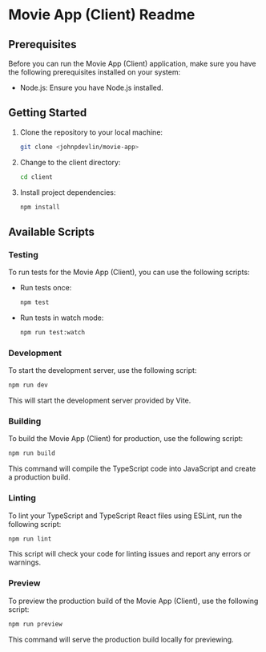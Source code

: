 <!-- @format -->

# Movie App (Client) Readme

## Prerequisites

Before you can run the Movie App (Client) application, make sure you have the following prerequisites installed on your system:

- Node.js: Ensure you have Node.js installed.

## Getting Started

1. Clone the repository to your local machine:

   ```bash
   git clone <johnpdevlin/movie-app>
   ```

2. Change to the client directory:

   ```bash
   cd client
   ```

3. Install project dependencies:

   ```bash
   npm install
   ```

## Available Scripts

### Testing

To run tests for the Movie App (Client), you can use the following scripts:

- Run tests once:

  ```bash
  npm test
  ```

- Run tests in watch mode:

  ```bash
  npm run test:watch
  ```

### Development

To start the development server, use the following script:

```bash
npm run dev
```

This will start the development server provided by Vite.

### Building

To build the Movie App (Client) for production, use the following script:

```bash
npm run build
```

This command will compile the TypeScript code into JavaScript and create a production build.

### Linting

To lint your TypeScript and TypeScript React files using ESLint, run the following script:

```bash
npm run lint
```

This script will check your code for linting issues and report any errors or warnings.

### Preview

To preview the production build of the Movie App (Client), use the following script:

```bash
npm run preview
```

This command will serve the production build locally for previewing.
